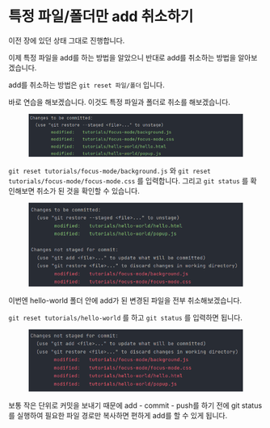 # 특정 파일/폴더만 add 취소하기

이전 장에 있던 상태 그대로 진행합니다.

이제 특정 파일을 add를 하는 방법을 알았으니 반대로 add를 취소하는 방법을 알아보겠습니다.

add를 취소하는 방법은 `git reset 파일/폴더` 입니다.

바로 연습을 해보겠습니다. 이것도 특정 파일과 폴더로 취소를 해보겠습니다.

<figure><img src="../.gitbook/assets/image (2) (1).png" alt=""><figcaption></figcaption></figure>

`git reset tutorials/focus-mode/background.js` 와 `git reset tutorials/focus-mode/focus-mode.css` 를 입력합니다. 그리고 `git status` 를 확인해보면 취소가 된 것을 확인할 수 있습니다.

<figure><img src="../.gitbook/assets/image (9).png" alt=""><figcaption></figcaption></figure>

이번엔 hello-world 폴더 안에 add가 된 변경된 파일을 전부 취소해보겠습니다.

`git reset tutorials/hello-world` 를 하고 `git status` 를 입력하면 됩니다.

<figure><img src="../.gitbook/assets/image (3).png" alt=""><figcaption></figcaption></figure>

보통 작은 단위로 커밋을 보내기 때문에 add - commit - push를 하기 전에 git status를 실행하여 필요한 파일 경로만 복사하면 편하게 add를 할 수 있게 됩니다.
